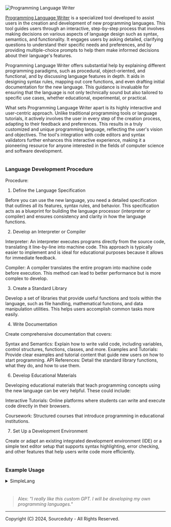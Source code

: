 ![Programming Language Writer](https://github.com/sourceduty/Programming_Language_Writer/assets/123030236/bbefd884-e1b3-4f33-85e7-3fac01455cc4)

[Programming Language Writer](https://chat.openai.com/g/g-sl0v3JhDZ-programming-language-writer) is a specialized tool developed to assist users in the creation and development of new programming languages. This tool guides users through an interactive, step-by-step process that involves making decisions on various aspects of language design such as syntax, semantics, and functionality. It engages users by asking detailed, clarifying questions to understand their specific needs and preferences, and by providing multiple-choice prompts to help them make informed decisions about their language's features.

Programming Language Writer offers substantial help by explaining different programming paradigms, such as procedural, object-oriented, and functional, and by discussing language features in depth. It aids in designing syntax rules, mapping out core functions, and even drafting initial documentation for the new language. This guidance is invaluable for ensuring that the language is not only technically sound but also tailored to specific use cases, whether educational, experimental, or practical.

What sets Programming Language Writer apart is its highly interactive and user-centric approach. Unlike traditional programming tools or language tutorials, it actively involves the user in every step of the creation process, adapting to their feedback and preferences. This results in a truly customized and unique programming language, reflecting the user's vision and objectives. The tool's integration with code editors and syntax validators further enhances this interactive experience, making it a pioneering resource for anyone interested in the fields of computer science and software development.

#
### Language Development Procedure

Procedure:

1. Define the Language Specification

Before you can use the new language, you need a detailed specification that outlines all its features, syntax rules, and behavior. This specification acts as a blueprint for building the language processor (interpreter or compiler) and ensures consistency and clarity in how the language functions.

2. Develop an Interpreter or Compiler

Interpreter: An interpreter executes programs directly from the source code, translating it line-by-line into machine code. This approach is typically easier to implement and is ideal for educational purposes because it allows for immediate feedback.

Compiler: A compiler translates the entire program into machine code before execution. This method can lead to better performance but is more complex to develop.

3. Create a Standard Library

Develop a set of libraries that provide useful functions and tools within the language, such as file handling, mathematical functions, and data manipulation utilities. This helps users accomplish common tasks more easily.

4. Write Documentation
   
Create comprehensive documentation that covers:

Syntax and Semantics: Explain how to write valid code, including variables, control structures, functions, classes, and more.
Examples and Tutorials: Provide clear examples and tutorial content that guide new users on how to start programming.
API References: Detail the standard library functions, what they do, and how to use them.

6. Develop Educational Materials

Developing educational materials that teach programming concepts using the new language can be very helpful. These could include:

Interactive Tutorials: Online platforms where students can write and execute code directly in their browsers.

Coursework: Structured courses that introduce programming in educational institutions.

7. Set Up a Development Environment
   
Create or adapt an existing integrated development environment (IDE) or a simple text editor setup that supports syntax highlighting, error checking, and other features that help users write code more efficiently.

#
### Example Usage

<details><summary>SimpleLang</summary>
<br>
   
### SimpleLang

Here is what a program written in SimpleLang might look like:

```

plaintext
# This is a comment in SimpleLang

# Variable declaration and initialization
number = 10
greeting = "Hello, SimpleLang!"

# Conditional statement
if number > 5
    print "Number is greater than 5"

# Loop example
while number > 0
    print number
    number = number - 1

# Print a greeting
print greeting

```

<br>    
</details>

#

> Alex: *"I really like this custom GPT. I will be developing my own programming languages."*

***
Copyright (C) 2024, Sourceduty - All Rights Reserved.
